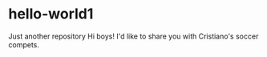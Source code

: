 # hello-world1
Just another repository
Hi boys!
I'd like to share you with Cristiano's soccer compets.
